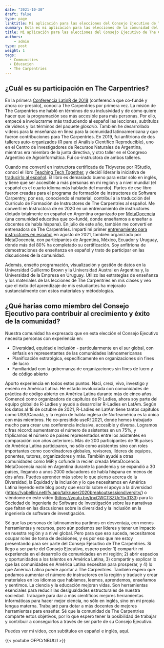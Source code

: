 ```yaml
---
date: "2021-10-30"
draft: false
type: page
linktitle: Mi aplicación para las elecciones del Consejo Ejecutivo de The Capentries 2021
summary: Esta es mi aplicación para las elecciones de la comunidad del Consejo Ejecutivo de The Capentries 2021
title: Mi aplicación para las elecciones del Consejo Ejecutivo de The Capentries 2021
authors: 
    - admin
type: post
weight: 1
tags: 
  - Communities
  - Educacion
  - The Carpentries
---
```


## ¿Cuál es su participación en The Carpentries?

En la primera [Conferencia LatinR de 2018](https://latin-r.com/) (conferencia que co-fundé y ahora co-presido), conocí a The Carpentries por primera vez. La misión de The Carpentries me habló en términos de su inclusividad y de cómo quiere hacer que la programación sea más accesible para más personas. Por ello, empecé a involucrarme más traduciendo al español las lecciones, subtítulos de vídeos y los términos del paquete _glosario_. También he desarrollado videos para la enseñanza en línea para la comunidad latinoamericana y que fueron contribuciones para The Carpentries. En 2019, fui anfitriona de dos talleres auto-organizados (R para el Análisis Científico Reproducible), uno en el Centro de Investigadores de Recursos Naturales de Argentina, mientras era miembro de la junta directiva, y otro taller en el Congreso Argentino de Agroinformática. Fui co-instructora de ambos talleres.

Cuando me convertí en instructora certificada de Tidyverse por RStudio, conocí el libro [Teaching Tech Together](https://teachtogether.tech/en/), y decidí liderar la iniciativa de [traducirlo al español](https://teachtogether.tech/es/index.html). El libro es demasiado bueno para estar sólo en inglés, y tiene que ser accesible a más personas en mi región y a nivel mundial (el español es el cuarto idioma más hablado del mundo). Partes de ese libro fueron creadas para el programa de formación de instructores de Software Carpentry; por eso, conociendo el material, contribuí a la traducción del Currículo de Formación de Instructores de The Carpentries al español. Me convertí en Instructora de en 2020 en un entrenamiento de instructores dictado totalmente en español en Argentina organizado por [MetaDocencia](https://www.metadocencia.org/) (una comunidad educativa que co-fundé, donde enseñamos a enseñar a docentes de habla hispana). En julio de este año, también me convertí en entrenadora de The Carpentries. Impartí mi primer [entrenamiento para instructores en español](https://paocorrales.github.io/2021-08-14-ttt-online-spanish/) en agosto de 2021, también organizado por MetaDocencia, con participantes de Argentina, México, Ecuador y Uruguay, donde más del 80% ha completado su certificación. Soy anfitriona de demostraciones de enseñanza en español y trato de participar en las discusiones de la comunidad.

Además, enseño programación, visualización y gestión de datos en la Universidad Guillermo Brown y la Universidad Austral en Argentina y, la Universidad de la Empresa en Uruguay. Utilizo las estrategias de enseñanza y los materiales de las lecciones de The Carpentries en mis clases y veo que el éxito del aprendizaje de mis estudiantes ha mejorado sustancialmente con estos materiales y métodologías.


## ¿Qué harías como miembro del Consejo Ejecutivo para contribuir al crecimiento y éxito de la comunidad?

Nuestra comunidad ha expresado que en esta elección el Consejo Ejecutivo necesita personas con experiencia en:

  * Diversidad, equidad e inclusión - particularmente en el sur global, con énfasis en representantes de las comunidades latinoamericanas
  * Planificación estratégica, específicamente en organizaciones sin fines de lucro
  * Familiaridad con la gobernanza de organizaciones sin fines de lucro y de código abierto

Aporto experiencia en todos estos puntos. Nací, crecí, vivo, investigo y enseño en América Latina. He estado involucrada con comunidades de práctica de código abierto en América Latina durante más de cinco años. Comencé como organizadora de capítulos de R-Ladies, ahora soy parte del equipo global de R-Ladies y ayudé a desarrollar R-Ladies en LatAm. Según los datos al 18 de octubre de 2021, R-Ladies en LatAm tiene tantos capítulos como USA/Canadá, y la región de habla inglesa de Norteamérica es la única con más miembros. He co-presidido useR! 2021, donde hemos trabajado mucho para crear una conferencia inclusiva, accesible y diversa. Logramos cifras récord: aumentamos el número de asistentes en un 75%, y triplicamos el número de países representados entre los asistentes en comparación con años anteriores. Más de 200 participantes de 16 países de América Latina participaron, no sólo como asistentes sino con roles importantes como coordinadores globales, revisores, líderes de equipos, ponentes, tutores, organizadores y más. También ayudé a otras comunidades como MiR y cofundé la recién creada MetaDocencia. MetaDocencia nació en Argentina durante la pandemia y se expandió a 30 países, llegando a unos 2000 educadores de habla hispana en menos de dos años. Puedes aprender más sobre lo que pienso acerca de la Diversidad, la Equidad y la Inclusión y lo que necesitamos en América Latina leyendo este blog posty que escribí sobre el apoyo a la diversidad (https://yabellini.netlify.app/talk/user2020breakoutsessiondiversity/) o viéndome en este video (https://youtu.be/tpxCWCTSZUc?t=3133) para la Sociedad de Ingeniería de Software de Investigación sobre las narrativas que faltan en las discusiones sobre la diversidad y la inclusión en la ingeniería de software de investigación.

Sé que las personas de latinoamerica partimos en desventaja, con menos herramientas y recursos, pero aún podemos ser líderes y tener un impacto en nuestra región y a nivel global. Pero para que eso suceda, necesitamos ocupar roles de toma de decisiones, y es por eso que me estoy presentando para ser parte del Consejo Ejecutivo de The Carpentries. Si llego a ser parte del Consejo Ejecutivo, espero poder 1) compartir mi experiencia en el desarrollo de comunidades en mi región; 2) abrir espacios y oportunidades a los talentos en América Latina, 3) compartir y explicar lo que las comunidades en América Latina necesitan para prosperar, y 4) lo que América Latina puede aportar a The Carpentries. También espero que podamos aumentar el número de instructores en la región y traducir y crear materiales en los idiomas que hablamos, leemos, aprendemos, enseñamos y sentimos. La ciencia y la educación mejoran vidas. Son herramientas esenciales para reducir las desigualdades estructurales de nuestra sociedad. Trabajaré para dar a más científicos mejores herramientas informáticas para hacer mejor ciencia, no sólo en inglés, sino en mi propia lengua materna. Trabajaré para dotar a más docentes de mejores herramientas para enseñar. Sé que la comunidad de The Carpentries comparte estos objetivos, por lo que espero tener la posibilidad de trabajar y contribuir a conseguirlos a través de ser parte de su Consejo Ejecutivo.

Puedes ver mi video, con subtítulos en español e inglés, aquí.


{{< youtube OFPCrNBUtzI >}}